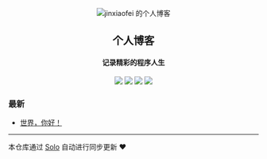 <p align="center"><img alt="jinxiaofei 的个人博客" src="https://static.b3log.org/images/brand/solo-32.png"></p><h2 align="center">
个人博客
</h2>

<h4 align="center">记录精彩的程序人生</h4>
<p align="center"><a title="jinxiaofei 的个人博客" target="_blank" href="https://github.com/jinxiaofei/solo-blog"><img src="https://img.shields.io/github/last-commit/jinxiaofei/solo-blog.svg?style=flat-square&color=FF9900"></a>
<a title="GitHub repo size in bytes" target="_blank" href="https://github.com/jinxiaofei/solo-blog"><img src="https://img.shields.io/github/repo-size/jinxiaofei/solo-blog.svg?style=flat-square"></a>
<a title="Solo Version" target="_blank" href="https://github.com/b3log/solo/releases"><img src="https://img.shields.io/badge/solo-3.6.5-f1e05a.svg?style=flat-square&color=blueviolet"></a>
<a title="Hits" target="_blank" href="https://github.com/b3log/hits"><img src="https://hits.b3log.org/jinxiaofei/solo-blog.svg"></a></p>

### 最新

* [世界，你好！](https://www.snoozed.cn/hello-solo)



---

本仓库通过 [Solo](https://github.com/b3log/solo) 自动进行同步更新 ❤️ 

